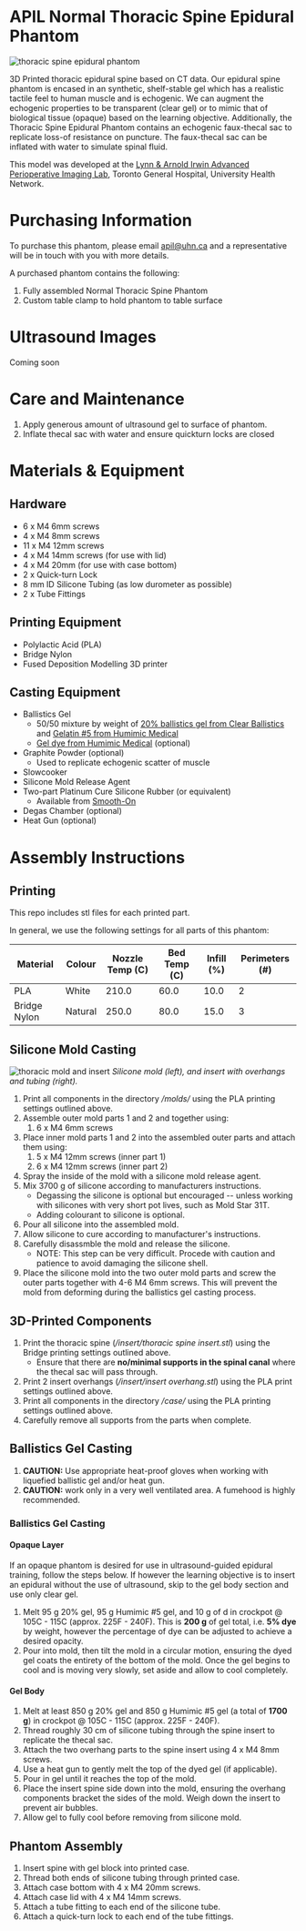 # APIL Normal Thoracic Spine Epidural Phantom

![thoracic spine epidural phantom](https://github.com/tgh-apil/thoracic-epidural-phantom/assets/84343976/28f1e0e3-7c0a-469f-a6b7-1dc5fc3b269d)

3D Printed thoracic epidural spine based on CT data. Our epidural spine phantom is encased in an synthetic, shelf-stable gel which has a realistic tactile feel to human muscle and is echogenic. We can augment the echogenic properties to be transparent (clear gel) or to mimic that of biological tissue (opaque) based on the learning objective. Additionally, the Thoracic Spine Epidural Phantom contains an echogenic faux-thecal sac to replicate loss-of resistance on puncture. The faux-thecal sac can be inflated with water to simulate spinal fluid.

This model was developed at the [Lynn & Arnold Irwin Advanced Perioperative Imaging Lab](https://apil.ca/), Toronto General Hospital, University Health Network.

# Purchasing Information

To purchase this phantom, please email apil@uhn.ca and a representative will be in touch with you with more details.

A purchased phantom contains the following:
1. Fully assembled Normal Thoracic Spine Phantom
2. Custom table clamp to hold phantom to table surface

# Ultrasound Images

Coming soon

# Care and Maintenance

1. Apply generous amount of ultrasound gel to surface of phantom.
2. Inflate thecal sac with water and ensure quickturn locks are closed

# Materials & Equipment
## Hardware

* 6 x M4 6mm screws
* 4 x M4 8mm screws
* 11 x M4 12mm screws
* 4 x M4 14mm screws (for use with lid)
* 4 x M4 20mm (for use with case bottom)
* 2 x Quick-turn Lock
* 8 mm ID Silicone Tubing (as low durometer as possible)
* 2 x Tube Fittings

## Printing Equipment

* Polylactic Acid (PLA)
* Bridge Nylon
* Fused Deposition Modelling 3D printer

## Casting Equipment

* Ballistics Gel
  * 50/50 mixture by weight of [20% ballistics gel from Clear Ballistics](https://www.clearballistics.com/shop/20-ballistic-gelatin-nato-block-16x6x6/) and [Gelatin #5 from Humimic Medical](https://humimic.com/product/gelatin-5-medical-gel-by-the-pound/)
  * [Gel dye from Humimic Medical](https://humimic.com/product-category/dye/) (optional)
* Graphite Powder (optional)
  * Used to replicate echogenic scatter of muscle
* Slowcooker
* Silicone Mold Release Agent
* Two-part Platinum Cure Silicone Rubber (or equivalent)
  * Available from [Smooth-On](https://www.smooth-on.com/products/mold-star-trade-31t/)
* Degas Chamber (optional)
* Heat Gun (optional)

# Assembly Instructions

## Printing

This repo includes stl files for each printed part.

In general, we use the following settings for all parts of this phantom:

|Material      |	Colour  |	Nozzle Temp (C) |	Bed Temp (C) |	Infill (%) |	Perimeters (#) |
| ------------ | ------- | --------------- | ------------ | ---------- | -------------- |
| PLA          |	White   |	210.0           |	60.0         |	10.0       |	2              |
| Bridge Nylon |	Natural |	250.0           |	80.0         |	15.0       |	3              |

## Silicone Mold Casting

![thoracic mold and insert](https://github.com/tgh-apil/thoracic-epidural-phantom/assets/84343976/61d41c00-9936-4f40-8599-097d292e11f2)
*Silicone mold (left), and insert with overhangs and tubing (right).*

1. Print all components in the directory */molds/* using the PLA printing settings outlined above.
2. Assemble outer mold parts 1 and 2 and together using:
   1. 6 x M4 6mm screws
3. Place inner mold parts 1 and 2 into the assembled outer parts and attach them using:
   1. 5 x M4 12mm screws (inner part 1)
   2. 6 x M4 12mm screws (inner part 2)
4. Spray the inside of the mold with a silicone mold release agent.
5. Mix 3700 g of silicone according to manufacturers instructions.
    - Degassing the silicone is optional but encouraged -- unless working with silicones with very short pot lives, such as Mold Star 31T.
    - Adding colourant to silicone is optional.
6. Pour all silicone into the assembled mold.
7. Allow silicone to cure according to manufacturer's instructions.
8. Carefully disassmble the mold and release the silicone.
    - NOTE: This step can be very difficult. Procede with caution and patience to avoid damaging the silicone shell.
9. Place the silicone mold into the two outer mold parts and screw the outer parts together with 4-6 M4 6mm screws. This will prevent the mold from deforming during the ballistics gel casting process.

## 3D-Printed Components

1. Print the thoracic spine (*/insert/thoracic spine insert.stl*) using the Bridge printing settings outlined above.
    - Ensure that there are **no/minimal supports in the spinal canal** where the thecal sac will pass through.
2. Print 2 insert overhangs (*/insert/insert overhang.stl*) using the PLA print settings outlined above.
3. Print all components in the directory */case/* using the PLA printing settings outlined above.
4. Carefully remove all supports from the parts when complete.

## Ballistics Gel Casting

1. **CAUTION:** Use appropriate heat-proof gloves when working with liquefied ballistic gel and/or heat gun.
2. **CAUTION:** work only in a very well ventilated area. A fumehood is highly recommended.

### Ballistics Gel Casting

#### Opaque Layer
If an opaque phantom is desired for use in ultrasound-guided epidural training, follow the steps below. If however the learning objective is to insert an epidural without the use of ultrasound, skip to the gel body section and use only clear gel.

1. Melt 95 g 20% gel, 95 g Humimic #5 gel, and 10 g of d in crockpot @ 105C - 115C (approx. 225F - 240F). This is **200 g** of gel total, i.e. **5% dye** by weight, however the percentage of dye can be adjusted to achieve a desired opacity.
2. Pour into mold, then tilt the mold in a circular motion, ensuring the dyed gel coats the entirety of the bottom of the mold. Once the gel begins to cool and is moving very slowly, set aside and allow to cool completely.

#### Gel Body

1. Melt at least 850 g 20% gel and 850 g Humimic #5 gel (a total of **1700 g**) in crockpot @ 105C - 115C (approx. 225F - 240F).
2. Thread roughly 30 cm of silicone tubing through the spine insert to replicate the thecal sac.
3. Attach the two overhang parts to the spine insert using 4 x M4 8mm screws. 
4. Use a heat gun to gently melt the top of the dyed gel (if applicable).
5. Pour in gel until it reaches the top of the mold.
6. Place the insert spine side down into the mold, ensuring the overhang components bracket the sides of the mold. Weigh down the insert to prevent air bubbles.
7. Allow gel to fully cool before removing from silicone mold.

## Phantom Assembly

1. Insert spine with gel block into printed case.
2. Thread both ends of silicone tubing through printed case.
3. Attach case bottom with 4 x M4 20mm screws.
4. Attach case lid with 4 x M4 14mm screws.
5. Attach a tube fitting to each end of the silicone tube.
6. Attach a quick-turn lock to each end of the tube fittings.
